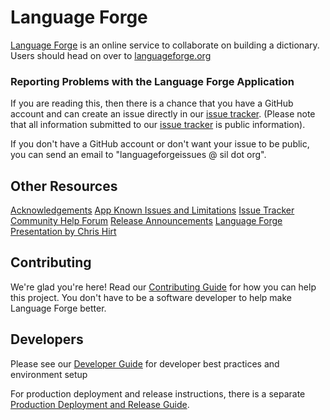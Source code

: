 # Language Forge #

[Language Forge](https://languageforge.org) is an online service to collaborate on building a dictionary.  Users should head on over to [languageforge.org](https://languageforge.org)

### Reporting Problems with the Language Forge Application ###

If you are reading this, then there is a chance that you have a GitHub account and can create an issue directly in our [issue tracker](https://github.com/sillsdev/web-languageforge/issues). (Please note that all information submitted to our [issue tracker](https://github.com/sillsdev/web-languageforge/issues) is public information).

If you don't have a GitHub account or don't want your issue to be public, you can send an email to "languageforgeissues @ sil dot org".

## Other Resources ##

[Acknowledgements](docs/ACKNOWLEDGEMENTS.md)
[App Known Issues and Limitations](https://github.com/sillsdev/web-languageforge/wiki/Known-Issues-and-Limitations)
[Issue Tracker](https://github.com/sillsdev/web-languageforge/issues)
[Community Help Forum](https://community.software.sil.org/c/language-forge/20)
[Release Announcements](https://github.com/sillsdev/web-languageforge/releases)
[Language Forge Presentation by Chris Hirt](https://www.youtube.com/watch?v=yyTpviyKBAc)

## Contributing ##

We're glad you're here!  Read our [Contributing Guide](CONTRIBUTING.md) for how you can help this project.  You don't have to be a software developer to help make Language Forge better.  
## Developers ##

Please see our [Developer Guide](docs/DEVELOPER.md) for developer best practices and environment setup

For production deployment and release instructions, there is a separate [Production Deployment and Release Guide](docs/RELEASE.md).
